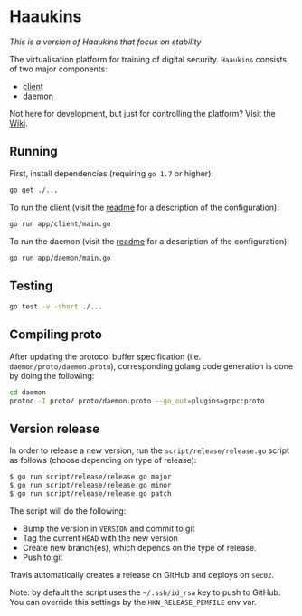 # Haaukins
*This is a version of Haaukins that focus on stability*

The virtualisation platform for training of digital security.
`Haaukins` consists of two major components:
- [client](app/client/readme.md)
- [daemon](app/daemon/readme.md)

Not here for development, but just for controlling the platform? Visit the [Wiki](https://github.com/aau-network-security/haaukins/wiki). 

## Running
First, install dependencies (requiring `go 1.7` or higher):
```bash
go get ./...
```

To run the client (visit the [readme](app/client/readme.md) for a description of the configuration):
```bash
go run app/client/main.go
```

To run the daemon (visit the [readme](app/daemon/readme.md) for a description of the configuration):
```bash
go run app/daemon/main.go
```

## Testing 
```bash
go test -v -short ./... 
```

## Compiling proto
After updating the protocol buffer specification (i.e. `daemon/proto/daemon.proto`), corresponding golang code generation is done by doing the following:
```bash
cd daemon
protoc -I proto/ proto/daemon.proto --go_out=plugins=grpc:proto
```

## Version release
In order to release a new version, run the `script/release/release.go` script as follows (choose depending on type of release):
```bash
$ go run script/release/release.go major 
$ go run script/release/release.go minor 
$ go run script/release/release.go patch 
```
The script will do the following:

- Bump the version in `VERSION` and commit to git
- Tag the current `HEAD` with the new version
- Create new branch(es), which depends on the type of release.
- Push to git

Travis automatically creates a release on GitHub and deploys on `sec02`.

Note: by default the script uses the `~/.ssh/id_rsa` key to push to GitHub.
You can override this settings by the `HKN_RELEASE_PEMFILE` env var.
